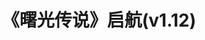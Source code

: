 ---
layout: default
title: 《曙光传说》启航(v1.12)
meta: 启航修复版。修复了BUG，美化了界面，并对游戏术语进行官方汉化。
source: http://tieba.baidu.com/p/2477547607
category: game-source
---